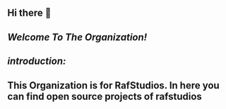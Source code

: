 ## Hi there 👋

## *Welcome To The Organization!*

## *introduction:* 
## This Organization is for RafStudios. In here you can find open source projects of rafstudios


